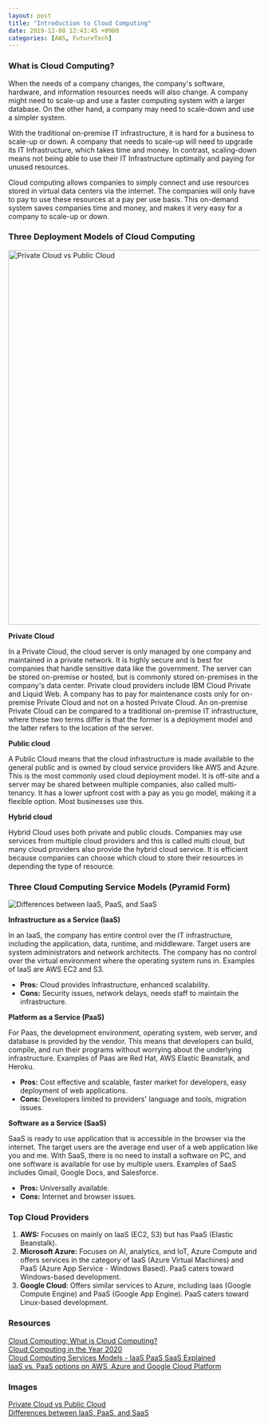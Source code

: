 ```yaml
---
layout: post
title: "Introduction to Cloud Computing"
date: 2019-12-08 12:43:45 +0900
categories: [AWS, FutureTech]
---
```


### What is Cloud Computing?

When the needs of a company changes, the company's software, hardware, and information resources needs will also change. A company might need to scale-up and use a faster computing system with a larger database.  On the other hand, a company may need to scale-down and use a simpler system.

With the traditional on-premise IT infrastructure, it is hard for a business to scale-up or down. A company that needs to scale-up will need to upgrade its IT Infrastructure, which takes time and money. In contrast, scaling-down means not being able to use their IT Infrastructure optimally and paying for unused resources.

Cloud computing allows companies to simply connect and use resources stored in virtual data centers via the internet. The companies will only have to pay to use these resources at a pay per use basis. This on-demand system saves companies time and money, and makes it very easy for a company to scale-up or down. 

### Three Deployment Models of Cloud Computing
<img src="https://www.cloudflare.com/resources/images/slt3lc6tev37/2jBaVWKgbOUNLDNw7QJYPh/563316b4290e2919f7510ae59a3ae3ca/public-cloud-vs-private-cloud.svg" alt="Private Cloud vs Public Cloud" width="750px" />

**Private Cloud**

In a Private Cloud, the cloud server is only managed by one company and maintained in a private network. It is highly secure and is best for companies that handle sensitive data like the government. The server can be stored on-premise or hosted, but is commonly stored on-premises in the company's data center. Private cloud providers include IBM Cloud Private and Liquid Web. A company has to pay for maintenance costs only for on-premise Private Cloud and not on a hosted Private Cloud. An on-premise Private Cloud can be compared to a traditional on-premise IT infrastructure, where these two terms differ is that the former is a deployment model and the latter refers to the location of the server.

**Public cloud**

A Public Cloud means that the cloud infrastructure is made available to the general public and is owned by cloud service providers like AWS and Azure. This is the most commonly used cloud deployment model. It is off-site and a server may be shared between multiple companies, also called multi-tenancy. It has a lower upfront cost with a pay as you go model, making it a flexible option. Most businesses use this.

**Hybrid cloud**

Hybrid Cloud uses both private and public clouds. Companies may use services from multiple cloud providers and this is called multi cloud, but many cloud providers also provide the hybrid cloud service. It is efficient because companies can choose which cloud to store their resources in depending the type of resource.

### Three Cloud Computing Service Models (Pyramid Form)

![Differences between IaaS, PaaS, and SaaS](https://mycloudblog7.files.wordpress.com/2013/06/screen-shot-2015-06-09-at-2-13-05-pm1.png?w=780&h=372)

**Infrastructure as a Service (IaaS)**

In an IaaS, the company has entire control over the IT infrastructure, including the application, data, runtime, and middleware. Target users are system administrators and network architects. The company has no control over the virtual environment where the operating system runs in. Examples of IaaS are AWS EC2 and S3. 
- **Pros:** Cloud provides Infrastructure, enhanced scalability. 
- **Cons:** Security issues, network delays, needs staff to maintain the infrastructure.

**Platform as a Service (PaaS)**

For Paas, the development environment, operating system, web server, and database is provided by the vendor.  This means that developers can build, compile, and run their programs without worrying about the underlying infrastructure. Examples of Paas are Red Hat, AWS Elastic Beanstalk, and Heroku.
- **Pros:** Cost effective and scalable, faster market for developers, easy deployment of web applications.
- **Cons:** Developers limited to providers' language and tools, migration issues.

**Software as a Service (SaaS)**

SaaS is ready to use application that is accessible in the browser via the internet. The target users are the average end user of a web application like you and me. With SaaS, there is no need to install a software on PC, and one software is available for use by multiple users.
Examples of SaaS includes Gmail, Google Docs,  and Salesforce.
- **Pros:** Universally available.
- **Cons:** Internet and browser issues.

### Top Cloud Providers
1. **AWS:** Focuses on mainly on IaaS (EC2, S3) but has PaaS (Elastic Beanstalk).
2. **Microsoft Azure:** Focuses on AI, analytics, and IoT, Azure Compute and offers services in the category of IaaS (Azure Virtual Machines) and PaaS (Azure App Service - Windows Based). PaaS caters toward Windows-based development.
3. **Google Cloud**: Offers similar services to Azure, including Iaas (Google Compute Engine) and PaaS (Google App Engine). PaaS caters toward Linux-based development.

### Resources

[Cloud Computing: What is Cloud Computing?](https://www.youtube.com/watch?v=uYGQcmZUTaw) <br/>
[Cloud Computing in the Year 2020](https://www.youtube.com/watch?v=1pBuwKwaHp0) <br/>
[Cloud Computing Services Models - IaaS PaaS SaaS Explained](https://www.youtube.com/watch?v=36zducUX16w) <br/>
[IaaS vs. PaaS options on AWS, Azure and Google Cloud Platform](https://searchcloudcomputing.techtarget.com/tip/IaaS-vs-PaaS-options-on-AWS-Azure-and-Google-Cloud-Platform) <br/>


### Images
[Private Cloud vs Public Cloud](https://www.cloudflare.com/resources/images/slt3lc6tev37/2jBaVWKgbOUNLDNw7QJYPh/563316b4290e2919f7510ae59a3ae3ca/public-cloud-vs-private-cloud.svg)<br/>
[Differences between IaaS, PaaS, and SaaS](https://mycloudblog7.files.wordpress.com/2013/06/screen-shot-2015-06-09-at-2-13-05-pm1.png?w=780&h=372)




